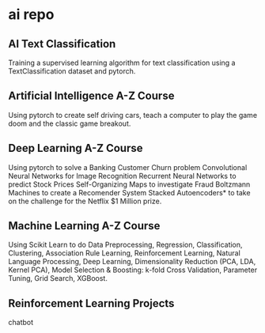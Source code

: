 # ai repo

## AI Text Classification
Training a supervised learning algorithm for text classification using a TextClassification dataset and pytorch.

## Artificial Intelligence A-Z Course
Using pytorch to create self driving cars, teach a computer to play the game doom and the classic game breakout.

## Deep Learning A-Z Course
Using pytorch to solve a Banking Customer Churn problem Convolutional Neural Networks for Image Recognition Recurrent Neural Networks to predict Stock Prices Self-Organizing Maps to investigate Fraud Boltzmann Machines to create a Recomender System Stacked Autoencoders* to take on the challenge for the Netflix $1 Million prize.

## Machine Learning A-Z Course
Using Scikit Learn to do Data Preprocessing, Regression, Classification, Clustering, Association Rule Learning, Reinforcement Learning, Natural Language Processing, Deep Learning, Dimensionality Reduction (PCA, LDA, Kernel PCA), Model Selection & Boosting: k-fold Cross Validation, Parameter Tuning, Grid Search, XGBoost.

## Reinforcement Learning Projects
chatbot
